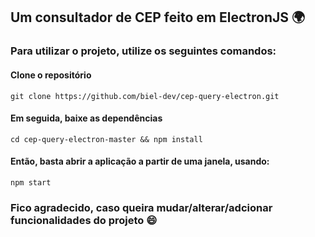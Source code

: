 ## Um consultador de CEP feito em ElectronJS 🌍

### Para utilizar o projeto, utilize os seguintes comandos:

#### Clone o repositório
```
git clone https://github.com/biel-dev/cep-query-electron.git
```
#### Em seguida, baixe as dependências
```
cd cep-query-electron-master && npm install
```
#### Então, basta abrir a aplicação a partir de uma janela, usando:
```
npm start
```

### Fico agradecido, caso queira mudar/alterar/adcionar funcionalidades do projeto 😄
